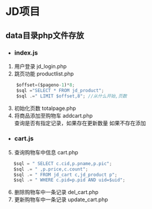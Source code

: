 JD项目
====
## data目录php文件存放
* ### index.js
 1. 用户登录 jd_login.php
 2. 跳页功能 productlist.php
```javascript
	$offset=($pageno-1)*8;
	$sql ="SELECT * FROM jd_product";
	$sql .=" LIMIT $offset,8"; //从什么开始,页数
```
	
 3. 初始化页数 totalpage.php
 4. 将商品添加至购物车 addcart.php <br>
 查询是否有指定记录，如果存在更新数量 如果不存在添加
 * ### cart.js
 5. 查询购物车中信息 cart.php
 ```javascript
 	$sql = " SELECT c.cid,p.pname,p.pic";
	$sql .= " ,p.price,c.count";
	$sql .= " FROM jd_cart c,jd_product p";
	$sql .= " WHERE c.pid=p.pid AND uid=$uid";
 ```
 6. 删除购物车中一条记录 del_cart.php
 7. 更新购物车中一条记录 update_cart.php
